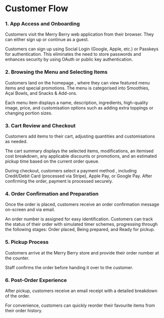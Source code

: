 # Customer Flow

### 1. App Access and Onboarding

Customers visit the Merry Berry web application from their browser. They can either sign up or continue as a guest.

Customers can sign up using Social Login (Google, Apple, etc.) or Passkeys for authentication. This eliminates the need to store passwords and enhances security by using OAuth or public key authentication.

### 2. Browsing the Menu and Selecting Items

Customers land on the homepage , where they can view featured menu items and special promotions. The menu is categorised into Smoothies, Açaí Bowls, and Snacks & Add-ons.

Each menu item displays a name, description, ingredients, high-quality image, price, and customisation options such as adding extra toppings or changing portion sizes.

### 3. Cart Review and Checkout

Customers add items to their cart, adjusting quantities and customisations as needed.

The cart summary displays the selected items, modifications, an itemised cost breakdown, any applicable discounts or promotions, and an estimated pickup time based on the current order queue.

During checkout, customers select a payment method , including Credit/Debit Card (processed via Stripe), Apple Pay, or Google Pay. After confirming the order, payment is processed securely.

### 4. Order Confirmation and Preparation

Once the order is placed, customers receive an order confirmation message on-screen and via email.

An order number is assigned for easy identification. Customers can track the status of their order with simulated timer schemes, progressing through the following stages: Order placed, Being prepared, and Ready for pickup.

### 5. Pickup Process

Customers arrive at the Merry Berry store and provide their order number at the counter.

Staff confirms the order before handing it over to the customer.

### 6. Post-Order Experience

After pickup, customers receive an email receipt with a detailed breakdown of the order.

For convenience, customers can quickly reorder their favourite items from their order history.
